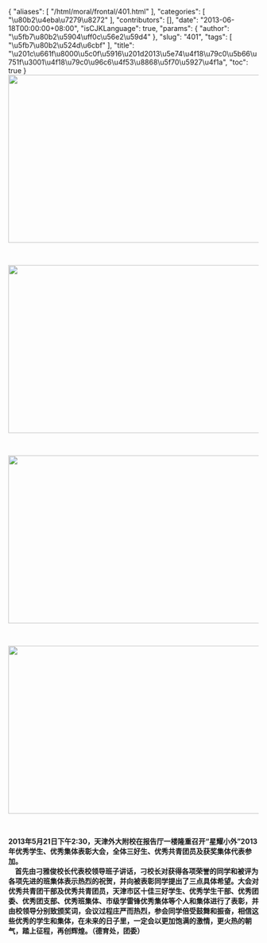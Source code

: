 {
    "aliases": [
        "/html/moral/frontal/401.html"
    ],
    "categories": [
        "\u80b2\u4eba\u7279\u8272"
    ],
    "contributors": [],
    "date": "2013-06-18T00:00:00+08:00",
    "isCJKLanguage": true,
    "params": {
        "author": "\u5fb7\u80b2\u5904\uff0c\u56e2\u59d4"
    },
    "slug": "401",
    "tags": [
        "\u5fb7\u80b2\u524d\u6cbf"
    ],
    "title": "\u201c\u661f\u8000\u5c0f\u5916\u201d2013\u5e74\u4f18\u79c0\u5b66\u751f\u3001\u4f18\u79c0\u96c6\u4f53\u8868\u5f70\u5927\u4f1a",
    "toc": true
}
**<img
    src="https://cdn.tfls.online/mirror/full/62e3ee01d557c85d1ed83471662d65c36521f5b1.jpg"
    style="display:block;margin-left:auto;margin-right:auto;"
    decoding="async"
    fetchpriority="auto"
    loading="lazy"
    height="338"
    width="600"
/>**

 

**<img
    src="https://cdn.tfls.online/mirror/full/241ea1fafd172c1a068fd9192f177f3e203e6206.jpg"
    style="display:block;margin-left:auto;margin-right:auto;"
    decoding="async"
    fetchpriority="auto"
    loading="lazy"
    height="338"
    width="600"
/>**

 

**<img
    src="https://cdn.tfls.online/mirror/full/8c699fc31f6593222a9d1fa7d9b130830fc19153.jpg"
    style="display:block;margin-left:auto;margin-right:auto;"
    decoding="async"
    fetchpriority="auto"
    loading="lazy"
    height="338"
    width="600"
/>**

 

**<img
    src="https://cdn.tfls.online/mirror/full/d27377548d069ce52ab1c58be4603001501996ca.jpg"
    style="display:block;margin-left:auto;margin-right:auto;"
    decoding="async"
    fetchpriority="auto"
    loading="lazy"
    height="338"
    width="600"
/>**

 

**2013年5月21日下午2:30，天津外大附校在报告厅一楼隆重召开“星耀小外”2013年优秀学生、优秀集体表彰大会，全体三好生、优秀共青团员及获奖集体代表参加。  
    首先由刁雅俊校长代表校领导班子讲话，刁校长对获得各项荣誉的同学和被评为各项先进的班集体表示热烈的祝贺，并向被表彰同学提出了三点具体希望。大会对优秀共青团干部及优秀共青团员，天津市区十佳三好学生、优秀学生干部、优秀团委、优秀团支部、优秀班集体、市级学雷锋优秀集体等个人和集体进行了表彰，并由校领导分别致颁奖词，会议过程庄严而热烈，参会同学倍受鼓舞和振奋，相信这些优秀的学生和集体，在未来的日子里，一定会以更加饱满的激情，更火热的朝气，踏上征程，再创辉煌。（德育处，团委）**

